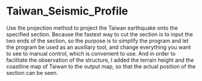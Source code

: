 # Taiwan_Seismic_Profile
Use the projection method to project the Taiwan earthquake onto the specified section. Because the fastest way to cut the section is to input the two ends of the section, so the purpose is to simplify the program and let the program be used as an auxiliary tool, and change everything you want to see to manual control, which is convenient to use. And in order to facilitate the observation of the structure, I added the terrain height and the coastline map of Taiwan to the output map, so that the actual position of the section can be seen.